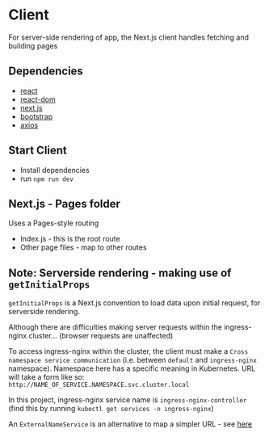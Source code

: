 # Client

For server-side rendering of app, the Next.js client handles fetching and building pages

## Dependencies

- [react](https://www.npmjs.com/package/react)
- [react-dom](https://www.npmjs.com/package/react-dom)
- [next.js](https://www.npmjs.com/package/next)
- [bootstrap](https://www.npmjs.com/package/bootstrap)
- [axios](https://www.npmjs.com/package/axios)

## Start Client

- Install dependencies
- run `npm run dev`

## Next.js - Pages folder

Uses a Pages-style routing

- Index.js - this is the root route
- Other page files - map to other routes

## Note: Serverside rendering - making use of `getInitialProps`

`getInitialProps` is a Next.js convention to load data upon initial request, for serverside rendering.

Although there are difficulties making server requests within the ingress-nginx cluster... (browser requests are unaffected)

To access ingress-nginx within the cluster, the client must make a `Cross namespace service communication` (i.e. between `default` and `ingress-nginx` namespace). Namespace here has a specific meaning in Kubernetes. URL will take a form like so: `http://NAME_OF_SERVICE.NAMESPACE.svc.cluster.local`

In this project, ingress-nginx service name is `ingress-nginx-controller` (find this by running `kubectl get services -n ingress-nginx`)

An `ExternalNameService` is an alternative to map a simpler URL - see [here](https://kubernetes.io/docs/concepts/services-networking/service/)
